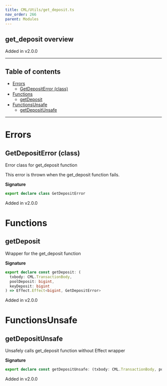 ```yaml
---
title: CML/Utils/get_deposit.ts
nav_order: 266
parent: Modules
---
```


## get_deposit overview

Added in v2.0.0

---

<h2 class="text-delta">Table of contents</h2>

- [Errors](#errors)
  - [GetDepositError (class)](#getdepositerror-class)
- [Functions](#functions)
  - [getDeposit](#getdeposit)
- [FunctionsUnsafe](#functionsunsafe)
  - [getDepositUnsafe](#getdepositunsafe)

---

# Errors

## GetDepositError (class)

Error class for get_deposit function

This error is thrown when the get_deposit function fails.

**Signature**

```ts
export declare class GetDepositError
```

Added in v2.0.0

# Functions

## getDeposit

Wrapper for the get_deposit function

**Signature**

```ts
export declare const getDeposit: (
  txbody: CML.TransactionBody,
  poolDeposit: bigint,
  keyDeposit: bigint
) => Effect.Effect<bigint, GetDepositError>
```

Added in v2.0.0

# FunctionsUnsafe

## getDepositUnsafe

Unsafely calls get_deposit function without Effect wrapper

**Signature**

```ts
export declare const getDepositUnsafe: (txbody: CML.TransactionBody, poolDeposit: bigint, keyDeposit: bigint) => bigint
```

Added in v2.0.0
